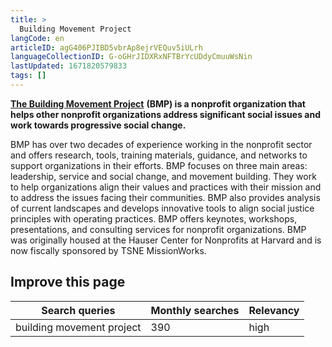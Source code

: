 ```yaml
---
title: >
  Building Movement Project
langCode: en
articleID: agG406PJIBD5vbrAp8ejrVEQuv5iULrh
languageCollectionID: G-oGHrJIDXRxNFTBrYcUDdyCmuuWsNin
lastUpdated: 1671820579833
tags: []
---
```


[**The Building Movement Project**](https://buildingmovement.org/) **(BMP) is a nonprofit organization that helps other nonprofit organizations address significant social issues and work towards progressive social change.**

BMP has over two decades of experience working in the nonprofit sector and offers research, tools, training materials, guidance, and networks to support organizations in their efforts. BMP focuses on three main areas: leadership, service and social change, and movement building. They work to help organizations align their values and practices with their mission and to address the issues facing their communities. BMP also provides analysis of current landscapes and develops innovative tools to align social justice principles with operating practices. BMP offers keynotes, workshops, presentations, and consulting services for nonprofit organizations. BMP was originally housed at the Hauser Center for Nonprofits at Harvard and is now fiscally sponsored by TSNE MissionWorks.

## Improve this page

<div><table><thead><tr><th>Search queries</th><th>Monthly searches</th><th>Relevancy</th></tr></thead><tbody><tr><td>building movement project</td><td>390</td><td>high</td></tr></tbody></table></div>